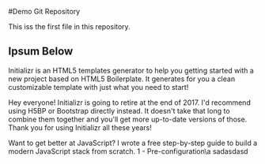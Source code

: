 #Demo Git Repository

This iss the first file in this repository.

## Ipsum Below

Initializr is an HTML5 templates generator to help you getting started with a new project based on HTML5 Boilerplate. It generates for you a clean customizable template with just what you need to start!

Hey everyone! Initializr is going to retire at the end of 2017. I'd recommend using H5BP or Bootstrap directly instead. It doesn't take that long to combine them together and you'll get more up-to-date versions of those. Thank you for using Initializr all these years! 

Want to get better at JavaScript? I wrote a free step-by-step guide to build a modern JavaScript stack from scratch.
1 - Pre-configuration\a
sadasdasd